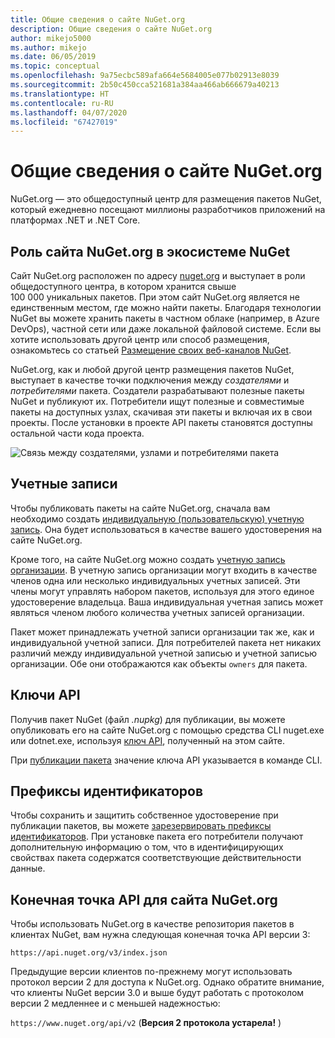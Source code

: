 ```yaml
---
title: Общие сведения о сайте NuGet.org
description: Общие сведения о сайте NuGet.org
author: mikejo5000
ms.author: mikejo
ms.date: 06/05/2019
ms.topic: conceptual
ms.openlocfilehash: 9a75ecbc589afa664e5684005e077b02913e8039
ms.sourcegitcommit: 2b50c450cca521681a384aa466ab666679a40213
ms.translationtype: HT
ms.contentlocale: ru-RU
ms.lasthandoff: 04/07/2020
ms.locfileid: "67427019"
---
```

# <a name="overview-of-nugetorg"></a>Общие сведения о сайте NuGet.org

NuGet.org — это общедоступный центр для размещения пакетов NuGet, который ежедневно посещают миллионы разработчиков приложений на платформах .NET и .NET Core.

## <a name="role-of-nugetorg-in-the-nuget-ecosystem"></a>Роль сайта NuGet.org в экосистеме NuGet

Сайт NuGet.org расположен по адресу [nuget.org](https://www.nuget.org) и выступает в роли общедоступного центра, в котором хранится свыше 100 000 уникальных пакетов. При этом сайт NuGet.org является не единственным местом, где можно найти пакеты. Благодаря технологии NuGet вы можете хранить пакеты в частном облаке (например, в Azure DevOps), частной сети или даже локальной файловой системе. Если вы хотите использовать другой центр или способ размещения, ознакомьтесь со статьей [Размещение своих веб-каналов NuGet](../hosting-packages/overview.md).

NuGet.org, как и любой другой центр размещения пакетов NuGet, выступает в качестве точки подключения между *создателями* и *потребителями* пакета. Создатели разрабатывают полезные пакеты NuGet и публикуют их. Потребители ищут полезные и совместимые пакеты на доступных узлах, скачивая эти пакеты и включая их в свои проекты. После установки в проекте API пакеты становятся доступны остальной части кода проекта.

![Связь между создателями, узлами и потребителями пакета](media/nuget-roles.png)

## <a name="accounts"></a>Учетные записи

Чтобы публиковать пакеты на сайте NuGet.org, сначала вам необходимо создать [индивидуальную (пользовательскую) учетную запись](individual-accounts.md). Она будет использоваться в качестве вашего удостоверения на сайте NuGet.org.

Кроме того, на сайте NuGet.org можно создать [учетную запись организации](organizations-on-nuget-org.md). В учетную запись организации могут входить в качестве членов одна или несколько индивидуальных учетных записей. Эти члены могут управлять набором пакетов, используя для этого единое удостоверение владельца. Ваша индивидуальная учетная запись может являться членом любого количества учетных записей организации.

Пакет может принадлежать учетной записи организации так же, как и индивидуальной учетной записи. Для потребителей пакета нет никаких различий между индивидуальной учетной записью и учетной записью организации. Обе они отображаются как объекты `owners` для пакета.

## <a name="api-keys"></a>Ключи API

Получив пакет NuGet (файл *.nupkg*) для публикации, вы можете опубликовать его на сайте NuGet.org с помощью средства CLI nuget.exe или dotnet.exe, используя [ключ API](scoped-api-keys.md), полученный на этом сайте.

При [публикации пакета](../create-packages/creating-a-package.md) значение ключа API указывается в команде CLI.

## <a name="id-prefixes"></a>Префиксы идентификаторов

Чтобы сохранить и защитить собственное удостоверение при публикации пакетов, вы можете [зарезервировать префиксы идентификаторов](id-prefix-reservation.md). При установке пакета его потребители получают дополнительную информацию о том, что в идентифицирующих свойствах пакета содержатся соответствующие действительности данные.

## <a name="api-endpoint-for-nugetorg"></a>Конечная точка API для сайта NuGet.org

Чтобы использовать NuGet.org в качестве репозитория пакетов в клиентах NuGet, вам нужна следующая конечная точка API версии 3: 

`https://api.nuget.org/v3/index.json`

Предыдущие версии клиентов по-прежнему могут использовать протокол версии 2 для доступа к NuGet.org. Однако обратите внимание, что клиенты NuGet версии 3.0 и выше будут работать с протоколом версии 2 медленнее и с меньшей надежностью:

`https://www.nuget.org/api/v2` (**Версия 2 протокола устарела!** )
